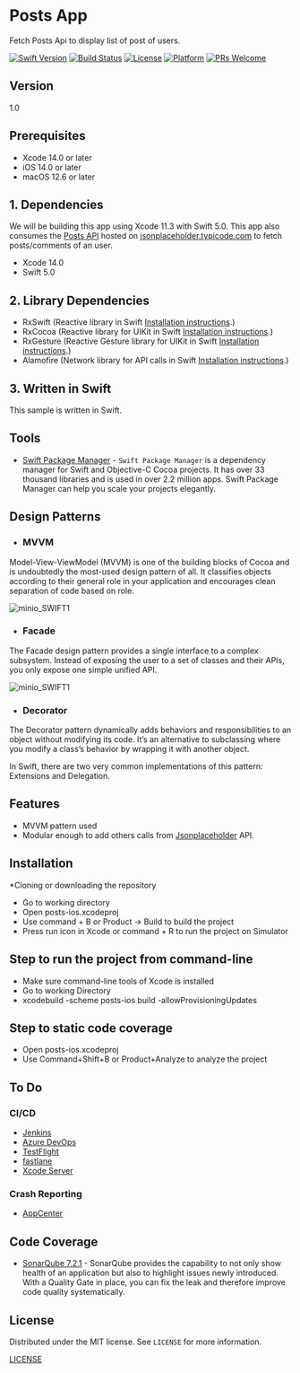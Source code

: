 # Posts App

Fetch Posts Api to display list of post of users.

[![Swift Version][swift-image]][swift-url]
[![Build Status][travis-image]][travis-url]
[![License][license-image]][license-url]
[![Platform](https://img.shields.io/cocoapods/p/LFAlertController.svg?style=flat)](http://cocoapods.org/pods/LFAlertController)
[![PRs Welcome](https://img.shields.io/badge/PRs-welcome-brightgreen.svg?style=flat-square)](http://makeapullrequest.com)


## Version

1.0

## Prerequisites

- Xcode 14.0 or later
- iOS 14.0 or later
- macOS 12.6 or later

## 1. Dependencies

We will be building this app using Xcode 11.3 with Swift 5.0. This app also consumes the [Posts API](https://jsonplaceholder.typicode.com/posts) hosted on [jsonplaceholder.typicode.com](https://jsonplaceholder.typicode.com) to fetch posts/comments of an user.

- Xcode 14.0
- Swift 5.0


## 2. Library Dependencies

- RxSwift (Reactive library in Swift [Installation instructions](https://github.com/ReactiveX/RxSwift#installation).)
- RxCocoa (Reactive library for UIKit in Swift [Installation instructions](https://github.com/ReactiveX/RxSwift#installation).)
- RxGesture (Reactive Gesture library for UIKit in Swift [Installation instructions](https://github.com/RxSwiftCommunity/RxGesture#installation).)
- Alamofire (Network library for API calls in Swift [Installation instructions](https://github.com/Alamofire/Alamofire#installation).)

## 3. Written in Swift

This sample is written in Swift.


## Tools

- [Swift Package Manager](https://swift.org/package-manager/) - `Swift Package Manager` is a dependency manager for Swift and Objective-C Cocoa projects. It has over 33 thousand libraries and is used in over 2.2 million apps. Swift Package Manager can help you scale your projects elegantly.

## Design Patterns

- ### MVVM

Model-View-ViewModel (MVVM) is one of the building blocks of Cocoa and is undoubtedly the most-used design pattern of all. It classifies objects according to their general role in your application and encourages clean separation of code based on role.

![minio_SWIFT1](https://koenig-media.raywenderlich.com/uploads/2019/12/MVVM-Diagram.png)

- ### Facade

The Facade design pattern provides a single interface to a complex subsystem. Instead of exposing the user to a set of classes and their APIs, you only expose one simple unified API.

![minio_SWIFT1](https://koenig-media.raywenderlich.com/uploads/2013/07/facade2.png)

- ### Decorator

The Decorator pattern dynamically adds behaviors and responsibilities to an object without modifying its code. It’s an alternative to subclassing where you modify a class’s behavior by wrapping it with another object.

In Swift, there are two very common implementations of this pattern: Extensions and Delegation.

## Features

- MVVM pattern used
- Modular enough to add others calls from [Jsonplaceholder](https://jsonplaceholder.typicode.com) API.

## Installation

\*Cloning or downloading the repository

- Go to working directory
- Open posts-ios.xcodeproj
- Use command + B or Product -> Build to build the project
- Press run icon in Xcode or command + R to run the project on Simulator

## Step to run the project from command-line

- Make sure command-line tools of Xcode is installed
- Go to working Directory
- xcodebuild -scheme posts-ios build -allowProvisioningUpdates

## Step to static code coverage

- Open posts-ios.xcodeproj
- Use Command+Shift+B or Product+Analyze to analyze the project


## To Do

### CI/CD

- [Jenkins](http://jenkins.io)
- [Azure DevOps](https://azure.microsoft.com/en-in/services/devops/#DevOps)
- [TestFlight](https://developer.apple.com/testflight/)
- [fastlane](https://fastlane.tools)
- [Xcode Server](https://developer.apple.com/library/archive/documentation/IDEs/Conceptual/xcode_guide-continuous_integration/index.html)

### Crash Reporting

- [AppCenter](https://appcenter.ms/)

## Code Coverage

- [SonarQube 7.2.1](https://github.com/Jintin/Swimat) - SonarQube provides the capability to not only show health of an application but also to highlight issues newly introduced. With a Quality Gate in place, you can fix the leak and therefore improve code quality systematically.

## License

Distributed under the MIT license. See `LICENSE` for more information.

[LICENSE](LICENSE)

[swift-image]: https://img.shields.io/badge/swift-5.0-orange
[swift-url]: https://swift.org/
[license-image]: https://img.shields.io/badge/License-MIT-blue.svg
[license-url]: LICENSE
[travis-image]: https://img.shields.io/travis/dbader/node-datadog-metrics/master.svg?style=flat-square
[travis-url]: https://travis-ci.org/dbader/node-datadog-metrics
[codebeat-image]: https://codebeat.co/badges/c19b47ea-2f9d-45df-8458-b2d952fe9dad
[codebeat-url]: https://codebeat.co/projects/github-com-vsouza-awesomeios-com
